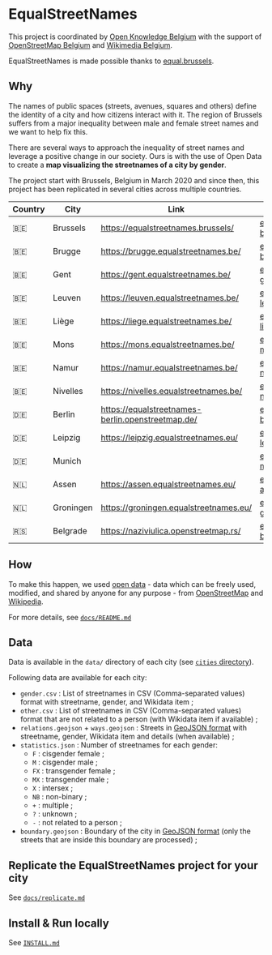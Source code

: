 # EqualStreetNames

This project is coordinated by [Open Knowledge Belgium](https://openknowledge.be/)
with the support of [OpenStreetMap Belgium](https://openstreetmap.be/) and [Wikimedia Belgium](https://wikimedia.be/).

EqualStreetNames is made possible thanks to [equal.brussels](http://equal.brussels/).

## Why

The names of public spaces (streets, avenues, squares and others) define the identity of a city and how citizens interact with it. The region of Brussels suffers from a major inequality between male and female street names and we want to help fix this.

There are several ways to approach the inequality of street names and leverage a positive change in our society. Ours is with the use of Open Data to create a **map visualizing the streetnames of a city by gender**.

The project start with Brussels, Belgium in March 2020 and since then, this project has been replicated in several cities across multiple countries.

| Country | City      | Link                                                | Data Repository                                                                              | Maintainer                                          |
|---------|-----------|-----------------------------------------------------|----------------------------------------------------------------------------------------------|-----------------------------------------------------|
| 🇧🇪    | Brussels  | <https://equalstreetnames.brussels/>                | [equalstreetnames-brussels](https://github.com/EqualStreetNames/equalstreetnames-brussels)   | [@jbelien](https://github.com/jbelien/)             |
| 🇧🇪    | Brugge    | <https://brugge.equalstreetnames.be/>               | [equalstreetnames-brugge](https://github.com/EqualStreetNames/equalstreetnames-brugge)       | [@jbelien](https://github.com/jbelien/)             |
| 🇧🇪    | Gent      | <https://gent.equalstreetnames.be/>                 | [equalstreetnames-gent](https://github.com/EqualStreetNames/equalstreetnames-gent)           | [@jbelien](https://github.com/jbelien/)             |
| 🇧🇪    | Leuven    | <https://leuven.equalstreetnames.be/>               | [equalstreetnames-leuven](https://github.com/EqualStreetNames/equalstreetnames-leuven)       | [@jbelien](https://github.com/jbelien/)             |
| 🇧🇪    | Liège     | <https://liege.equalstreetnames.be/>                | [equalstreetnames-liege](https://github.com/EqualStreetNames/equalstreetnames-liege)         | [@jbelien](https://github.com/jbelien/)             |
| 🇧🇪    | Mons      | <https://mons.equalstreetnames.be/>                 | [equalstreetnames-mons](https://github.com/EqualStreetNames/equalstreetnames-mons)           | [@jbelien](https://github.com/jbelien/)             |
| 🇧🇪    | Namur     | <https://namur.equalstreetnames.be/>                | [equalstreetnames-namur](https://github.com/EqualStreetNames/equalstreetnames-namur)         | [@jbelien](https://github.com/jbelien/)             |
| 🇧🇪    | Nivelles  | <https://nivelles.equalstreetnames.be/>             | [equalstreetnames-nivelles](https://github.com/EqualStreetNames/equalstreetnames-nivelles)   | [@jbelien](https://github.com/jbelien/)             |
| 🇩🇪    | Berlin    | <https://equalstreetnames-berlin.openstreetmap.de/> | [equalstreetnames-berlin](https://github.com/EqualStreetNames/equalstreetnames-berlin)       | [@gislars](https://github.com/gislars/)             |
| 🇩🇪    | Leipzig   | <https://leipzig.equalstreetnames.eu/>              | [equalstreetnames-leipzig](https://github.com/EqualStreetNames/equalstreetnames-leipzig)     |                                                     |
| 🇩🇪    | Munich    |                                                     | [equalstreetnames-munich](https://github.com/EqualStreetNames/equalstreetnames-munich)       |                                                     |
| 🇳🇱    | Assen     | <https://assen.equalstreetnames.eu/>                | [equalstreetnames-assen](https://github.com/EqualStreetNames/equalstreetnames-assen)         | [@robinlinde](https://github.com/robinlinde/)       |
| 🇳🇱    | Groningen | <https://groningen.equalstreetnames.eu/>            | [equalstreetnames-groningen](https://github.com/EqualStreetNames/equalstreetnames-groningen) | [@robinlinde](https://github.com/robinlinde/)       |
| 🇷🇸    | Belgrade  | <https://naziviulica.openstreetmap.rs/>             | [equalstreetnames-belgrade](https://github.com/EqualStreetNames/equalstreetnames-belgrade)   | [@stalker314314](https://github.com/stalker314314/) |

## How

To make this happen, we used [open data](http://opendefinition.org/) - data which can be freely used, modified, and shared by anyone for any purpose - from [OpenStreetMap](https://openstreetmap.org/) and [Wikipedia](https://www.wikipedia.org/).

For more details, see [`docs/README.md`](./docs/README.md)

## Data

Data is available in the `data/` directory of each city (see [`cities` directory](https://github.com/EqualStreetNames/equalstreetnames/tree/master/cities)).

Following data are available for each city:

- `gender.csv` : List of streetnames in CSV (Comma-separated values) format with streetname, gender, and Wikidata item ;
- `other.csv` : List of streetnames in CSV (Comma-separated values) format that are not related to a person (with Wikidata item if available) ;
- `relations.geojson` + `ways.geojson` : Streets in [GeoJSON format](https://geojson.org/) with streetname, gender, Wikidata item and details (when available) ;
- `statistics.json` : Number of streetnames for each gender:
  - `F` : cisgender female ;
  - `M` : cisgender male ;
  - `FX` : transgender female ;
  - `MX` : transgender male ;
  - `X` : intersex ;
  - `NB` : non-binary ;
  - `+` : multiple ;
  - `?` : unknown ;
  - `-` : not related to a person ;
- `boundary.geojson` : Boundary of the city in [GeoJSON format](https://geojson.org/) (only the streets that are inside this boundary are processed) ;

## Replicate the EqualStreetNames project for your city

See [`docs/replicate.md`](./docs/replicate.md)

## Install & Run locally

See [`INSTALL.md`](./INSTALL.md)
